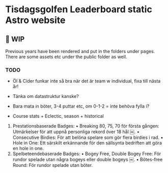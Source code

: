 # Tisdagsgolfen Leaderboard static Astro website

## 🚀 WIP

Previous years have been rendered and put in the folders under pages.
There are some assets etc under the public folder as well.

### TODO

- Öl & Cider funkar inte så bra när det är team w individual, fixa till nästa år!
- Tänka om datastruktur kanske?
- Bara mata in böter, 3-4 puttar etc, om 0-1-2 = inte behöva fylla i?

- Course stats + Eclectic, season + historical

1.  Prestationsbaserade Badges:
    • Breaking 80, 75, 70 för första gången: Utmärkelser för att uppnå personliga rekord över 18 hål ￼.
    • Consecutive Birdies: För att belöna spelare som gör flera birdies i rad.
    • Hole in One: Ett särskilt erkännande för den sällsynta bedriften att göra en hole in one.
2.  Spelbeteendebaserade Badges:
    • Bogey Free, Double Bogey Free: För rundor spelade utan några bogeys eller double bogeys ￼.
    • Bötes-free Round: För rundor spelade utan böter.
